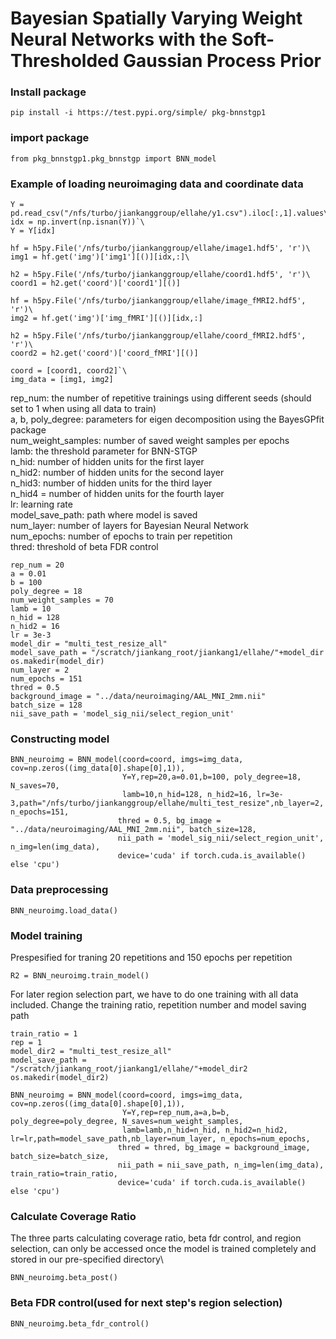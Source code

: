 # Bayesian Spatially Varying Weight Neural Networks with the Soft-Thresholded Gaussian Process Prior

### Install package
```
pip install -i https://test.pypi.org/simple/ pkg-bnnstgp1
```

### import package
```
from pkg_bnnstgp1.pkg_bnnstgp import BNN_model
```

### Example of loading neuroimaging data and coordinate data
```
Y = pd.read_csv("/nfs/turbo/jiankanggroup/ellahe/y1.csv").iloc[:,1].values\
idx = np.invert(np.isnan(Y))`\
Y = Y[idx]

hf = h5py.File('/nfs/turbo/jiankanggroup/ellahe/image1.hdf5', 'r')\
img1 = hf.get('img')['img1'][()][idx,:]\

h2 = h5py.File('/nfs/turbo/jiankanggroup/ellahe/coord1.hdf5', 'r')\
coord1 = h2.get('coord')['coord1'][()]

hf = h5py.File('/nfs/turbo/jiankanggroup/ellahe/image_fMRI2.hdf5', 'r')\
img2 = hf.get('img')['img_fMRI'][()][idx,:]

h2 = h5py.File('/nfs/turbo/jiankanggroup/ellahe/coord_fMRI2.hdf5', 'r')\
coord2 = h2.get('coord')['coord_fMRI'][()]

coord = [coord1, coord2]`\
img_data = [img1, img2]
```

rep_num: the number of repetitive trainings using different seeds (should set to 1 when using all data to train)\
a, b, poly_degree: parameters for eigen decomposition using the BayesGPfit package\
num_weight_samples: number of saved weight samples per epochs\
lamb: the threshold parameter for BNN-STGP\
n_hid: number of hidden units for the first layer\
n_hid2: number of hidden units for the second layer\
n_hid3: number of hidden units for the third layer\
n_hid4 = number of hidden units for the fourth layer\
lr: learning rate\
model_save_path: path where model is saved\
num_layer: number of layers for Bayesian Neural Network\
num_epochs: number of epochs to train per repetition\
thred: threshold of beta FDR control

```
rep_num = 20
a = 0.01
b = 100 
poly_degree = 18
num_weight_samples = 70
lamb = 10
n_hid = 128
n_hid2 = 16
lr = 3e-3
model_dir = "multi_test_resize_all"
model_save_path = "/scratch/jiankang_root/jiankang1/ellahe/"+model_dir
os.makedir(model_dir)
num_layer = 2
num_epochs = 151
thred = 0.5
background_image = "../data/neuroimaging/AAL_MNI_2mm.nii"
batch_size = 128
nii_save_path = 'model_sig_nii/select_region_unit'
```

### Constructing model
```
BNN_neuroimg = BNN_model(coord=coord, imgs=img_data, cov=np.zeros((img_data[0].shape[0],1)),
                         Y=Y,rep=20,a=0.01,b=100, poly_degree=18, N_saves=70,
                         lamb=10,n_hid=128, n_hid2=16, lr=3e-3,path="/nfs/turbo/jiankanggroup/ellahe/multi_test_resize",nb_layer=2, n_epochs=151,
                        thred = 0.5, bg_image = "../data/neuroimaging/AAL_MNI_2mm.nii", batch_size=128,
                        nii_path = 'model_sig_nii/select_region_unit', n_img=len(img_data),
                        device='cuda' if torch.cuda.is_available() else 'cpu')
```

### Data preprocessing
```
BNN_neuroimg.load_data()
```

### Model training 
Prespesified for traning 20 repetitions and 150 epochs per repetition
```
R2 = BNN_neuroimg.train_model()
```

For later region selection part, we have to do one training with all data included. Change the training ratio, repetition number and model saving path
```
train_ratio = 1
rep = 1
model_dir2 = "multi_test_resize_all"
model_save_path = "/scratch/jiankang_root/jiankang1/ellahe/"+model_dir2
os.makedir(model_dir2)

BNN_neuroimg = BNN_model(coord=coord, imgs=img_data, cov=np.zeros((img_data[0].shape[0],1)),
                         Y=Y,rep=rep_num,a=a,b=b, poly_degree=poly_degree, N_saves=num_weight_samples,
                         lamb=lamb,n_hid=n_hid, n_hid2=n_hid2, lr=lr,path=model_save_path,nb_layer=num_layer, n_epochs=num_epochs,
                        thred = thred, bg_image = background_image, batch_size=batch_size,
                        nii_path = nii_save_path, n_img=len(img_data), train_ratio=train_ratio,
                        device='cuda' if torch.cuda.is_available() else 'cpu')
```


### Calculate Coverage Ratio
The three parts calculating coverage ratio, beta fdr control, and region selection, can only be accessed once the model is trained completely and stored in our pre-specified directory\
```
BNN_neuroimg.beta_post()
```

### Beta FDR control(used for next step's region selection)
```
BNN_neuroimg.beta_fdr_control()
```

                        
